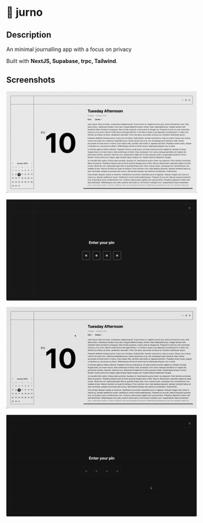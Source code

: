 # 📘 jurno

## Description

An minimal journalling app with a focus on privacy

Built with **NextJS, Supabase, trpc, Tailwind**.

## Screenshots

![Entry list](/assets/entries.png "Entry list")

![Pin entry](/assets/pin.png "Pin entry")

![Entry list](/assets/entries.gif "Entry list")

![Pin entry](/assets/pin.gif "Pin entry")
